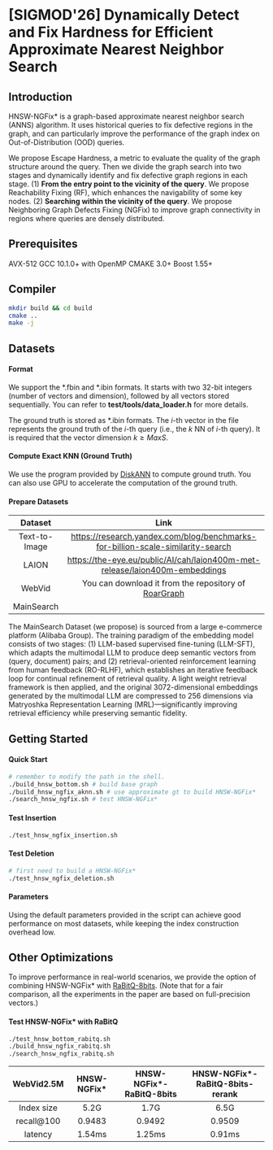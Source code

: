 # [SIGMOD'26] Dynamically Detect and Fix Hardness for Efficient Approximate Nearest Neighbor Search


## Introduction
HNSW-NGFix* is a graph-based approximate nearest neighbor search (ANNS) algorithm. It uses historical queries to fix defective regions in the graph, and can particularly improve the performance of the graph index on Out-of-Distribution (OOD) queries. 

We propose Escape Hardness, a metric to evaluate the quality of the graph structure around the query. Then we divide the graph search into two stages and dynamically identify and fix defective graph regions in each stage. (1) **From the entry point to the vicinity of the query**. We propose Reachability Fixing (RF), which enhances the navigability of some key nodes. (2) **Searching within the vicinity of the query**. We propose Neighboring Graph Defects Fixing (NGFix) to improve graph connectivity in regions where queries are densely distributed. 


## Prerequisites
AVX-512
GCC 10.1.0+ with OpenMP
CMAKE 3.0+
Boost 1.55+

## Compiler

```bash
mkdir build && cd build
cmake ..
make -j
```

## Datasets

#### Format

We support the *.fbin and *.ibin formats. It starts with two 32-bit integers (number of vectors and dimension), followed by all vectors stored sequentially. You can refer to **test/tools/data_loader.h** for more details.

The ground truth is stored as *.ibin formats. The $i$-th vector in the file represents the ground truth of the $i$-th query (i.e., the $k$ NN of $i$-th query). It is required that the vector dimension $k \ge MaxS$.


#### Compute Exact KNN (Ground Truth)

We use the program provided by [DiskANN](https://github.com/matchyc/DiskANN/blob/master/tests/utils/compute_groundtruth.cpp) to compute ground truth. You can also use GPU to accelerate the computation of the ground truth.


#### Prepare Datasets

| Dataset |  Link   | 
|:---:|:---:|
|Text-to-Image| https://research.yandex.com/blog/benchmarks-for-billion-scale-similarity-search |
|LAION| https://the-eye.eu/public/AI/cah/laion400m-met-release/laion400m-embeddings |
|WebVid|  You can download it from the repository of [RoarGraph](https://github.com/matchyc/RoarGraph/tree/main) |
|MainSearch|  |

The MainSearch Dataset (we propose) is sourced from a large e-commerce platform (Alibaba Group).  The training paradigm of the embedding model consists of two stages: (1) LLM-based supervised fine-tuning (LLM-SFT), which adapts the multimodal LLM to produce deep semantic vectors from (query, document) pairs; and (2) retrieval-oriented reinforcement learning from human feedback (RO-RLHF), which establishes an iterative feedback loop for continual refinement of retrieval quality. A light weight retrieval framework is then applied, and the original 3072-dimensional embeddings generated by the multimodal LLM are compressed to 256 dimensions via Matryoshka Representation Learning (MRL)—significantly improving retrieval efficiency while preserving semantic fidelity.

## Getting Started

#### Quick Start
```bash
# remember to modify the path in the shell.
./build_hnsw_bottom.sh # build base graph
./build_hnsw_ngfix_aknn.sh # use approximate gt to build HNSW-NGFix*
./search_hnsw_ngfix.sh # test HNSW-NGFix*
```

#### Test Insertion
```bash
./test_hnsw_ngfix_insertion.sh
```

#### Test Deletion
```bash
# first need to build a HNSW-NGFix*
./test_hnsw_ngfix_deletion.sh
```

#### Parameters

Using the default parameters provided in the script can achieve good performance on most datasets, while keeping the index construction overhead low.

## Other Optimizations

To improve performance in real-world scenarios, we provide the option of combining HNSW-NGFix* with [RaBitQ-8bits](https://github.com/VectorDB-NTU/RaBitQ-Library). (Note that for a fair comparison, all the experiments in the paper are based on full-precision vectors.)

#### Test HNSW-NGFix* with RaBitQ
```bash
./test_hnsw_bottom_rabitq.sh
./build_hnsw_ngfix_rabitq.sh
./search_hnsw_ngfix_rabitq.sh
```

| WebVid2.5M |  HNSW-NGFix*   | HNSW-NGFix*-RaBitQ-8bits  | HNSW-NGFix*-RaBitQ-8bits-rerank |
|:---:|:---:|:---:|:---:|
|Index size| 5.2G | 1.7G | 6.5G |
|recall@100 |  0.9483  | 0.9492   | 0.9509 |
|latency | 1.54ms  | 1.25ms | 0.91ms |





